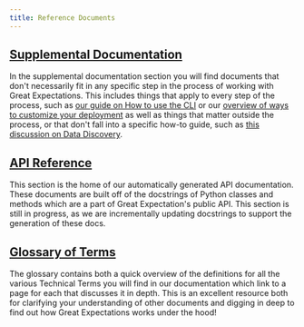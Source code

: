 ```yaml
---
title: Reference Documents
---
```


## [Supplemental Documentation](./supplemental_documentation.md)

In the supplemental documentation section you will find documents that don't necessarily fit in any specific step in the process of working with Great Expectations.  This includes things that apply to every step of the process, such as [our guide on How to use the CLI](../guides/miscellaneous/how_to_use_the_great_expectations_cli.md) or our [overview of ways to customize your deployment](../reference/customize_your_deployment.md) as well as things that matter outside the process, or that don't fall into a specific how-to guide, such as [this discussion on Data Discovery](./data_discovery.md).

## [API Reference](./api_reference.md)

This section is the home of our automatically generated API documentation.  These documents are built off of the docstrings of Python classes and methods which are a part of Great Expectation's public API.  This section is still in progress, as we are incrementally updating docstrings to support the generation of these docs.  

## [Glossary of Terms](../glossary.md)

The glossary contains both a quick overview of the definitions for all the various Technical Terms you will find in our documentation which link to a page for each that discusses it in depth.  This is an excellent resource both for clarifying your understanding of other documents and digging in deep to find out how Great Expectations works under the hood!


